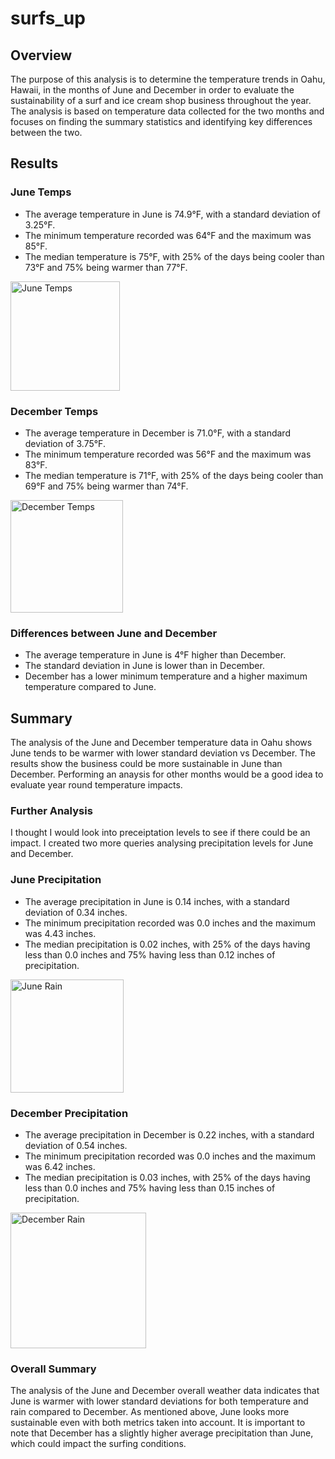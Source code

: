 # surfs_up
## Overview

The purpose of this analysis is to determine the temperature trends in Oahu, Hawaii, in the months of June and December in order to evaluate the sustainability of a surf and ice cream shop business throughout the year. The analysis is based on temperature data collected for the two months and focuses on finding the summary statistics and identifying key differences between the two.

## Results

### June Temps
- The average temperature in June is 74.9°F, with a standard deviation of 3.25°F.
- The minimum temperature recorded was 64°F and the maximum was 85°F.
- The median temperature is 75°F, with 25% of the days being cooler than 73°F and 75% being warmer than 77°F.
<img width="175" alt="June Temps" src="https://user-images.githubusercontent.com/114355199/217927819-7cd12858-47a8-46ed-890a-926f80c41a73.png">

### December Temps
- The average temperature in December is 71.0°F, with a standard deviation of 3.75°F.
- The minimum temperature recorded was 56°F and the maximum was 83°F.
- The median temperature is 71°F, with 25% of the days being cooler than 69°F and 75% being warmer than 74°F.
<img width="180" alt="December Temps" src="https://user-images.githubusercontent.com/114355199/217927858-99d38eb3-a19f-4373-99e6-349fc80d74a3.png">

### Differences between June and December
- The average temperature in June is 4°F higher than December.
- The standard deviation in June is lower than in December.
- December has a lower minimum temperature and a higher maximum temperature compared to June.

## Summary

The analysis of the June and December temperature data in Oahu shows June tends to be warmer with lower standard deviation vs December. The results show the business could be more sustainable in June than December. Performing an anaysis for other months would be a good idea to evaluate year round temperature impacts.

### Further Analysis

I thought I would look into preceiptation levels to see if there could be an impact.  I created two more queries analysing precipitation levels for June and December.

### June Precipitation

- The average precipitation in June is 0.14 inches, with a standard deviation of 0.34 inches.
- The minimum precipitation recorded was 0.0 inches and the maximum was 4.43 inches.
- The median precipitation is 0.02 inches, with 25% of the days having less than 0.0 inches and 75% having less than 0.12 inches of precipitation.
<img width="181" alt="June Rain" src="https://user-images.githubusercontent.com/114355199/217927906-ea9fb5fc-4d2e-4a53-851d-6de30e997db1.png">

### December Precipitation

- The average precipitation in December is 0.22 inches, with a standard deviation of 0.54 inches.
- The minimum precipitation recorded was 0.0 inches and the maximum was 6.42 inches.
- The median precipitation is 0.03 inches, with 25% of the days having less than 0.0 inches and 75% having less than 0.15 inches of precipitation.
<img width="217" alt="December Rain" src="https://user-images.githubusercontent.com/114355199/217927944-0d584bf7-eebd-4b71-9923-c70dffe005b7.png">

### Overall Summary

The analysis of the June and December overall weather data indicates that June is warmer with lower standard deviations for both temperature and rain compared to December. As mentioned above, June looks more sustainable even with both metrics taken into account. It is important to note that December has a slightly higher average precipitation than June, which could impact the surfing conditions.
